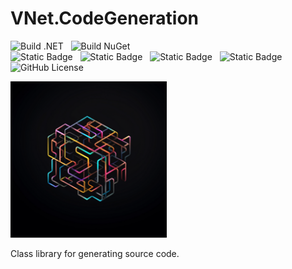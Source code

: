 # VNet.CodeGeneration

![Build .NET](https://github.com/PrimeEagle/VNet.System/actions/workflows/build-dotnet.yml/badge.svg)&nbsp;&nbsp;&nbsp;![Build NuGet](https://github.com/PrimeEagle/VNet.System/actions/workflows/create-nuget.yml/badge.svg)<br>
![Static Badge](https://img.shields.io/badge/Latest_Build-v1.0.0.16-lightblue)&nbsp;&nbsp;&nbsp;![Static Badge](https://img.shields.io/badge/Latest_Release-v1.0.0-blue)&nbsp;&nbsp;&nbsp;![Static Badge](https://img.shields.io/badge/NuGet_Package-v1.0.0-blue)&nbsp;&nbsp;&nbsp;![Static Badge](https://img.shields.io/badge/.NET-8.0.100-darkblue)<br>
![GitHub License](https://img.shields.io/github/license/PrimeEagle/VNet.CodeGeneration)

<img src="https://github.com/PrimeEagle/VNet.CodeGeneration/blob/main/vnet.codegeneration.png?raw=true" width="250" />

Class library for generating source code.
